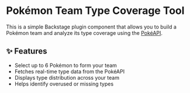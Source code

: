 # Pokémon Team Type Coverage Tool

This is a simple Backstage plugin component that allows you to build a Pokémon team and analyze its type coverage using the [PokéAPI](https://pokeapi.co/).

## ✨ Features

- Select up to 6 Pokémon to form your team
- Fetches real-time type data from the PokéAPI
- Displays type distribution across your team
- Helps identify overused or missing types
